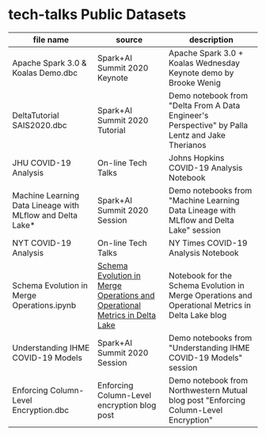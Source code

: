 # tech-talks Public Datasets

| file name | source | description |
| --------- | ------ | ----------- |
| Apache Spark 3.0 & Koalas Demo.dbc | Spark+AI Summit 2020 Keynote | Apache Spark 3.0 + Koalas Wednesday Keynote demo by Brooke Wenig |
| DeltaTutorial SAIS2020.dbc | Spark+AI Summit 2020 Tutorial | Demo notebook from "Delta From A Data Engineer's Perspective" by Palla Lentz and Jake Therianos |
| JHU COVID-19 Analysis | On-line Tech Talks | Johns Hopkins COVID-19 Analysis Notebook |
| Machine Learning Data Lineage with MLflow and Delta Lake* | Spark+AI Summit 2020 Session | Demo notebooks from "Machine Learning Data Lineage with MLflow and Delta Lake" session | 
| NYT COVID-19 Analysis | On-line Tech Talks | NY Times COVID-19 Analysis Notebook |
| Schema Evolution in Merge Operations.ipynb | [Schema Evolution in Merge Operations and Operational Metrics in Delta Lake](https://databricks.com/blog/2020/05/19/schema-evolution-in-merge-operations-and-operational-metrics-in-delta-lake.html) | Notebook for the Schema Evolution in Merge Operations and Operational Metrics in Delta Lake blog |
| Understanding IHME COVID-19 Models | Spark+AI Summit 2020 Session | Demo notebooks from "Understanding IHME COVID-19 Models" session |
| Enforcing Column-Level Encryption.dbc | Enforcing Column-Level encryption blog post | Demo notebook from Northwestern Mutual blog post "Enforcing Column-Level Encryption"
